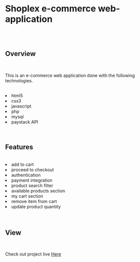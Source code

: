 
   <h1>Shoplex e-commerce web-application</h1>
   <br /><br />
   <h2>Overview</h2>
   <br />
   <p>This is an e-commerce web application done with the following technologies.
      <br /><br />
      <li>html5</li>
      <li>css3</li>
      <li>javascript</li>
      <li>php</li>
      <li>mysql</li>
      <li>paystack API</li>
   </p>
   <br />
   <h2>Features</h2>
   <br />
      <li>add to cart</li>
      <li>proceed to checkout</li>
      <li>authentication</li>
      <li>payment integration</li>
      <li>product search filter</li>
      <li>available products section</li>
      <li>my cart section</li>
      <li>remove item from cart</li>
      <li>update product quantity</li>
      <br /><br />
      <h2>View</h2>
      <br />
      <p>Check out project live <a href="#">Here</a></p>